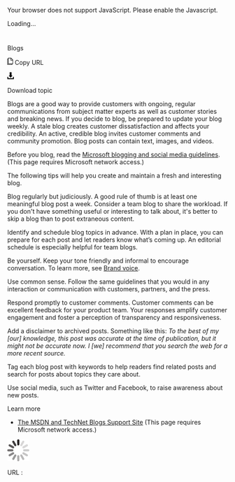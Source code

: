 Your browser does not support JavaScript. Please enable the Javascript.

Loading...

# 

Blogs

![Copy URL](social-mediablogs_files/Copy.png)
Copy URL

![Download](social-mediablogs_files/Download.png)

Download topic

Blogs
are a good way to provide customers with ongoing,
regular communications from subject matter experts as well as
customer stories and breaking news. If you decide to blog, be
prepared to update your blog weekly. A stale blog creates
customer dissatisfaction and affects your credibility. An active,
credible blog invites customer comments and community promotion.
Blog posts can contain text, images, and videos.

Before you blog, read the [Microsoft blogging and social media guidelines](https://microsoft.sharepoint.com/sites/LCAWeb/Home/Marketing/Social-Media/Social-Media-Guidelines). (This page requires Microsoft network access.)

The following tips will help you create and maintain a fresh and interesting blog.

Blog regularly but judiciously.
A good rule of thumb is at least one meaningful blog post a week.
Consider a team blog to share the workload. If you don't have something
useful or interesting to talk about, it's better to skip a blog
than to post extraneous content.

Identify and schedule blog topics in advance.
With a plan in place, you can prepare for each post and let
readers know what’s coming up. An editorial schedule is
especially helpful for team blogs. 

Be yourself. Keep your tone friendly and informal to encourage conversation. To learn more, see [Brand voice](https://worldready.cloudapp.net/Styleguide/Read?id=2700&topicid=28361). 

Use common sense.
Follow the same guidelines that you would in any interaction or
communication with customers, partners, and the press. 

Respond promptly to customer comments.
Customer comments can be excellent feedback for your product team.
Your responses amplify customer engagement and foster a perception of
transparency and responsiveness. 

Add a disclaimer to archived posts. Something like this: *To
the best of my \[our\] knowledge, this post was accurate at the time
of publication, but it might not be accurate now. I \[we\] recommend
that you search the web for a more recent source.*

Tag each blog post with keywords to help readers find related posts and search for posts about topics they care about.

Use social media, such as Twitter and Facebook, to raise awareness about new posts. 

Learn more

  - [The MSDN and TechNet Blogs Support Site](https://microsoft.sharepoint.com/teams/bloginfo/Articles/Home.aspx) (This page requires Microsoft network access.)

![In progress](social-mediablogs_files/activity-large.gif)

URL :
